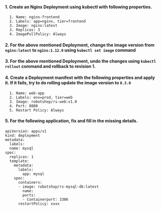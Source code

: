 #### 1. Create an Nginx Deployment using kubectl with following properties.
```
  1. Name: nginx-frontend
  2. Labels: app=nginx, tier=frontend
  3. Image: nginx:latest
  3. Replicas: 3
  4. ImagePullPolicy: Always
```

#### 2. For the above mentioned Deployment, change the image version from `nginx:latest` to `nginx:1.12.0` using `kubectl set image` command

#### 3. For the above mentioned Deployment, undo the changes using `kubectl rollout` command and rollback to revision 1.

#### 4. Create a Deployment manifest with the following properties and apply it. If it fails, try to do rolling update the image version to `0.3.0`
```
  1. Name: web-app
  2. Labels: env=prod, tier=web
  3. Image: robotshop/rs-web:v1.0
  4. Port: 8080
  5. Restart Policy: Always
```

#### 5. For the following application, fix and fill in the missing details.
```
apiVersion: apps/v1
kind: deployment
metadata:
  labels:
  name: mysql
spec:
  replicas: 1
  template:
    metadata:
      labels:
        app: mysql
    spec:
      containers:
      - image: robotshop/rs-mysql-db:latest
        name: 
        ports:
        - Containerport: 3306
      restartPolicy: xxxx
```
